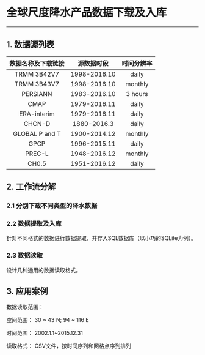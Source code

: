 # 全球尺度降水产品数据下载及入库
---------------------

## 1. 数据源列表

|数据名称及下载链接|源数据时段|时间分辨率|
|:--:|:--:|:--:|
|TRMM 3B42V7|1998-2016.10|daily|
|TRMM 3B43V7|1998-2016.10|monthly|
|PERSIANN|1983-2016.10|3 hours|
|CMAP|1979-2016.11|daily|
|ERA-interim|1979-2016.11|daily|
|CHCN-D|1880-2016.3|daily|
|GLOBAL P and T|1900-2014.12|monthly|
|GPCP|1996-2015.11|daily|
|PREC-L|1948-2016.12|monthly|
|CH0.5|1951-2016.12|daily|

## 2. 工作流分解

### 2.1 分别下载不同类型的降水数据

### 2.2 数据提取及入库
针对不同格式的数据进行数据提取，并存入SQL数据库（以小巧的SQLite为例）。

### 2.3 数据读取
设计几种通用的数据读取格式。

## 3. 应用案例

数据读取范围：

空间范围： 30 ~ 43 N; 94 ~ 116 E

时间范围： 2002.1.1~2015.12.31

读取格式： CSV文件，按时间序列和网格点序列排列


